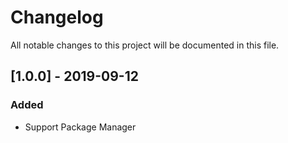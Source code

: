 # Changelog
All notable changes to this project will be documented in this file.

## [1.0.0] - 2019-09-12
### Added
- Support Package Manager